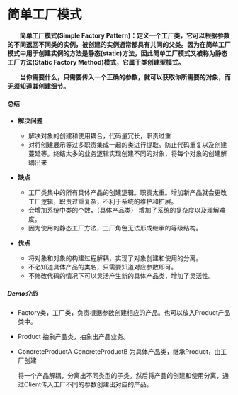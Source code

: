 # 简单工厂模式
**&emsp;&emsp;简单工厂模式(Simple Factory Pattern)：定义一个工厂类，它可以根据参数的不同返回不同类的实例，被创建的实例通常都具有共同的父类。因为在简单工厂模式中用于创建实例的方法是静态(static)方法，因此简单工厂模式又被称为静态工厂方法(Static Factory Method)模式，它属于类创建型模式。**

**&emsp;&emsp;当你需要什么，只需要传入一个正确的参数，就可以获取你所需要的对象，而无须知道其创建细节。**


#### 总结

* **解决问题** 

    - 解决对象的创建和使用耦合，代码量冗长，职责过重
    - 对将创建展示等过多职责集成一起的类进行提取。防止代码重复以及创建蔓延等。终结太多的业务逻辑实现创建不同的对象，将每个对象的创建解耦出来

* **缺点**
    - 工厂类集中的所有具体产品的创建逻辑。职责太重。增加新产品就会更改工厂逻辑，职责过重复杂，不利于系统的维护和扩展。
    - 会增加系统中类的个数，（具体产品类） 增加了系统的复杂度以及理解难度。
    - 因为使用的静态工厂方法，工厂角色无法形成继承的等级结构。
    
     
* **优点**
    - 将对象和对象的构建过程解耦，实现了对象创建和使用的分离。
    - 不必知道具体产品的类名，只需要知道对应参数即可。
    - 不修改代码的情况下可以灵活产生新的具体产品类，增加了灵活性。
   
  
##### Demo介绍
- Factory类，工厂类，负责根据参数创建相应的产品。也可以放入Product产品类中。
- Product 抽象产品类，抽象出产品业务。
- ConcreteProductA ConcreteProductB 为具体产品类，继承Product，由工厂创建

    将一个产品解耦，分离出不同类型的子类。然后将产品的创建和使用分离，通过Client传入工厂不同的参数创建出对应的产品。
  